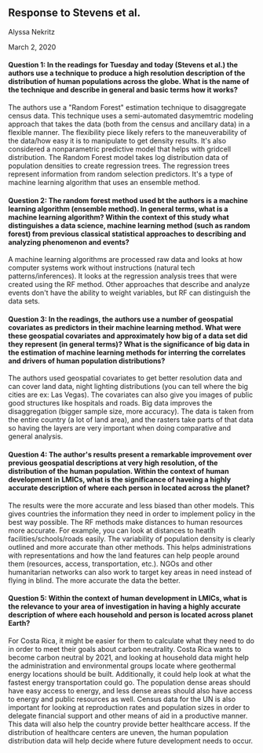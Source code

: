 ## Response to Stevens et al.

Alyssa Nekritz

March 2, 2020

#### Question 1: In the readings for Tuesday and today (Stevens et al.) the authors use a technique to produce a high resolution description of the distribution of human populations across the globe. What is the name of the technique and describe in general and basic terms how it works?

The authors use a "Random Forest" estimation technique to disaggregate census data. This technique uses a semi-automated dasymemtric modeling approach that takes the data (both from the census and ancillary data) in a flexible manner. The flexibility piece likely refers to the maneuverability of the data/how easy it is to manipulate to get density results. It's also considered a nonparametric predictive model that helps with gridcell distribution. The Random Forest model takes log distribution data of population densities to create regression trees. The regression trees represent information from random selection predictors. It's a type of machine learning algorithm that uses an ensemble method.

#### Question 2: The random forest method used bt the authors is a machine learning algorithm (ensemble method). In general terms, what is a machine learning algorithm? Within the context of this study what distinguishes a data science, machine learning method (such as random forest) from previous classical statistical approaches to describing and analyzing phenomenon and events?

A machine learning algorithms are processed raw data and looks at how computer systems work without instructions (natural tech patterns/inferences). It looks at the regression analysis trees that were created using the RF method. Other approaches that describe and analyze events don't have the ability to weight variables, but RF can distinguish the data sets.

#### Question 3: In the readings, the authors use a number of geospatial covariates as predictors in their machine learning method. What were these geospatial covariates and approximately how big of a data set did they represent (in general terms)? What is the significance of big data in the estimation of machine learning methods for interring the correlates and drivers of human population distributions?

The authors used geospatial covariates to get better resolution data and can cover land data, night lighting distributions (you can tell where the big cities are ex: Las Vegas). The covariates can also give you images of public good structures like hospitals and roads. Big data improves the disaggregation (bigger sample size, more accuracy). The data is taken from the entire country (a lot of land area), and the rasters take parts of that data so having the layers are very important when doing comparative and general analysis.

#### Question 4: The author's results present a remarkable improvement over previous geospatial descriptions at very high resolution, of the distribution of the human population. Within the context of human development in LMICs, what is the significance of haveing a highly accurate description of where each person in located across the planet?

The results were the more accurate and less biased than other models. This gives countries the information they need in order to implement policy in the best way possible. The RF methods make distances to human resources more accurate. For example, you can look at distances to heatlh facilities/schools/roads easily. The variability of population density is clearly outlined and more accurate than other methods. This helps administrations with representations and how the land features can help people around them (resources, access, transportation, etc.). NGOs and other humanitarian networks can also work to target key areas in need instead of flying in blind. The more accurate the data the better.

#### Question 5: Within the context of human development in LMICs, what is the relevance to your area of investigation in having a highly accurate description of where each household and person is located across planet Earth?

For Costa Rica, it might be easier for them to calculate what they need to do in order to meet their goals about carbon neutrality. Costa Rica wants to become carbon neutral by 2021, and looking at household data might help the administration and environmental groups locate where geothermal energy locations should be built. Additionally, it could help look at what the fastest energy transportation could go. The population dense areas should have easy access to energy, and less dense areas should also have access to energy and public resources as well. Census data for the UN is also important for looking at reproduction rates and population sizes in order to delegate financial support and other means of aid in a productive manner. This data will also help the country provide better healthcare access. If the distribution of healthcare centers are uneven, the human population distribution data will help decide where future development needs to occur.
